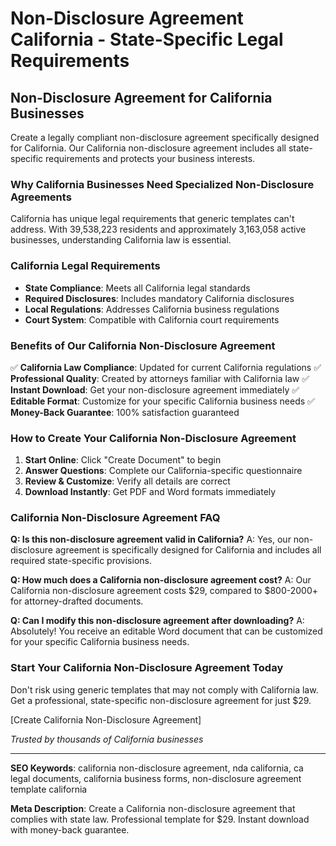 # Non-Disclosure Agreement California - State-Specific Legal Requirements

## Non-Disclosure Agreement for California Businesses

Create a legally compliant non-disclosure agreement specifically designed for California. Our California non-disclosure agreement includes all state-specific requirements and protects your business interests.

### Why California Businesses Need Specialized Non-Disclosure Agreements

California has unique legal requirements that generic templates can't address. With 39,538,223 residents and approximately 3,163,058 active businesses, understanding California law is essential.

### California Legal Requirements

- **State Compliance**: Meets all California legal standards
- **Required Disclosures**: Includes mandatory California disclosures
- **Local Regulations**: Addresses California business regulations
- **Court System**: Compatible with California court requirements

### Benefits of Our California Non-Disclosure Agreement

✅ **California Law Compliance**: Updated for current California regulations
✅ **Professional Quality**: Created by attorneys familiar with California law
✅ **Instant Download**: Get your non-disclosure agreement immediately
✅ **Editable Format**: Customize for your specific California business needs
✅ **Money-Back Guarantee**: 100% satisfaction guaranteed

### How to Create Your California Non-Disclosure Agreement

1. **Start Online**: Click "Create Document" to begin
2. **Answer Questions**: Complete our California-specific questionnaire
3. **Review & Customize**: Verify all details are correct
4. **Download Instantly**: Get PDF and Word formats immediately

### California Non-Disclosure Agreement FAQ

**Q: Is this non-disclosure agreement valid in California?**
A: Yes, our non-disclosure agreement is specifically designed for California and includes all required state-specific provisions.

**Q: How much does a California non-disclosure agreement cost?**
A: Our California non-disclosure agreement costs $29, compared to $800-2000+ for attorney-drafted documents.

**Q: Can I modify this non-disclosure agreement after downloading?**
A: Absolutely! You receive an editable Word document that can be customized for your specific California business needs.

### Start Your California Non-Disclosure Agreement Today

Don't risk using generic templates that may not comply with California law. Get a professional, state-specific non-disclosure agreement for just $29.

[Create California Non-Disclosure Agreement]

_Trusted by thousands of California businesses_

---

**SEO Keywords**: california non-disclosure agreement, nda california, ca legal documents, california business forms, non-disclosure agreement template california

**Meta Description**: Create a California non-disclosure agreement that complies with state law. Professional template for $29. Instant download with money-back guarantee.

